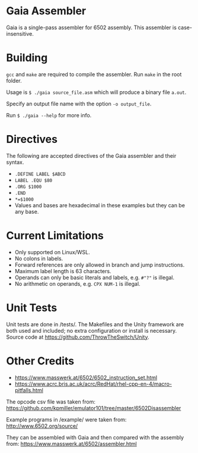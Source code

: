 # Gaia Assembler

Gaia is a single-pass assembler for 6502 assembly. This assembler is
case-insensitive.

# Building

`gcc` and `make` are required to compile the assembler. Run `make` in the root
folder.

Usage is `$ ./gaia source_file.asm` which will produce a binary file `a.out`.

Specify an output file name with the option `-o output_file`.

Run `$ ./gaia --help` for more info.

# Directives

The following are accepted directives of the Gaia assembler and their syntax.

- `.DEFINE LABEL $ABCD`
- `LABEL .EQU $80`
- `.ORG $1000`
- `.END`
- `*=$1000`
- Values and bases are hexadecimal in these examples but they can be any base.

# Current Limitations

- Only supported on Linux/WSL.
- No colons in labels.
- Forward references are only allowed in branch and jump instructions.
- Maximum label length is 63 characters.
- Operands can only be basic literals and labels, e.g. `#"?"` is illegal.
- No arithmetic on operands, e.g. `CPX NUM-1` is illegal.

# Unit Tests

Unit tests are done in /tests/. The Makefiles and the Unity framework are both
used and included; no extra configuration or install is necessary. Source code
at https://github.com/ThrowTheSwitch/Unity.

# Other Credits

- https://www.masswerk.at/6502/6502_instruction_set.html
- https://www.acrc.bris.ac.uk/acrc/RedHat/rhel-cpp-en-4/macro-pitfalls.html

The opcode csv file was taken from:
https://github.com/kpmiller/emulator101/tree/master/6502Disassembler

Example programs in /example/ were taken from:
http://www.6502.org/source/

They can be assembled with Gaia and then compared with the assembly from:
https://www.masswerk.at/6502/assembler.html